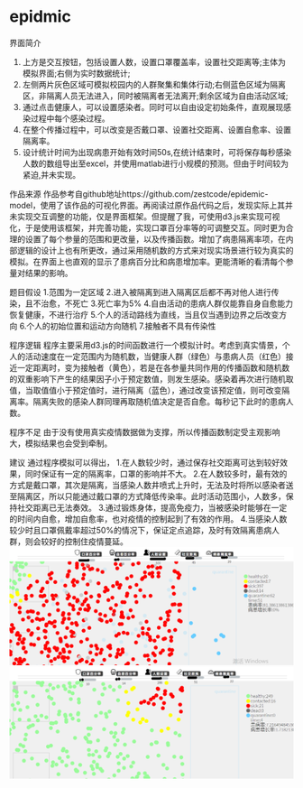 # epidmic
界面简介
1. 上方是交互按钮，包括设置人数，设置口罩覆盖率，设置社交距离等;主体为模拟界面;右侧为实时数据统计;
2. 左侧两片灰色区域可模拟校园内的人群聚集和集体行动;右侧蓝色区域为隔离区，非隔离人员无法进入，同时被隔离者无法离开;剩余区域为自由活动区域;
3. 通过点击健康人，可以设置感染者。同时可以自由设定初始条件，直观展现感染过程中每个感染过程。
4. 在整个传播过程中，可以改变是否戴口罩、设置社交距离、设置自愈率、设置隔离率。
5. 设计统计时间为出现病患开始有效时间50s,在统计结束时，可将保存每秒感染人数的数组导出至excel，并使用matlab进行小规模的预测。但由于时间较为紧迫,并未实现。

作品来源
作品参考自github地址https://github.com/zestcode/epidemic-model，使用了该作品的可视化界面。再阅读过原作品代码之后，发现实际上其并未实现交互调整的功能，仅是界面框架。但提醒了我，可使用d3.js来实现可视化，于是使用该框架，并完善功能，实现口罩百分率等的可调整交互。同时更为合理的设置了每个参量的范围和更改量，以及传播函数。增加了病患隔离率项，在内部逻辑的设计上也有所更改，通过采用随机数的方式来对现实场景进行较为真实的模拟。在界面上也直观的显示了患病百分比和病患增加率。更能清晰的看清每个参量对结果的影响。

题目假设
1.范围为一定区域
2.进入被隔离到进入隔离区后都不再对他人进行传染，且不治愈，不死亡
3.死亡率为5%
4.自由活动的患病人群仅能靠自身自愈能力恢复健康，不进行治疗
5.个人的活动路线为直线，当且仅当遇到边界之后改变方向
6.个人的初始位置和运动方向随机
7.接触者不具有传染性

程序逻辑
程序主要采用d3.js的时间函数进行一个模拟计时。考虑到真实情景，个人的活动速度在一定范围内为随机数，当健康人群（绿色）与患病人员（红色）接近一定距离时，变为接触者（黄色），若是在各参量共同作用的传播函数和随机数的双重影响下产生的结果因子小于预定数值，则发生感染。感染着再次进行随机取值，当取值值小于预定值时，进行隔离（蓝色），通过改变该预定值，则可改变隔离率。隔离失败的感染人群同理再取随机值决定是否自愈。每秒记下此时的患病人数。

程序不足
由于没有使用真实疫情数据做为支撑，所以传播函数制定受主观影响大，模拟结果也会受到牵制。

建议
通过程序模拟可以得出，
1.在人数较少时，通过保存社交距离可达到较好效果，同时保证有一定的隔离率，口罩的影响并不大。
2.在人数较多时，最有效的方式是戴口罩，其次是隔离，当感染人数井喷式上升时，无法及时将所以感染者送至隔离区，所以只能通过戴口罩的方式降低传染率。此时活动范围小，人数多，保持社交距离已无法奏效。
3.通过锻炼身体，提高免疫力，当被感染时能够在一定的时间内自愈，增加自愈率，也对疫情的控制起到了有效的作用。
4.当感染人数较少时且口罩佩戴率超过50%的情况下，保证定点追踪，及时有效隔离患病人群，则会较好的控制住疫情蔓延。
![image](https://github.com/James-1618/epidmic/blob/master/epidemic/1.png)
![image](https://github.com/James-1618/epidmic/blob/master/epidemic/2.png)

